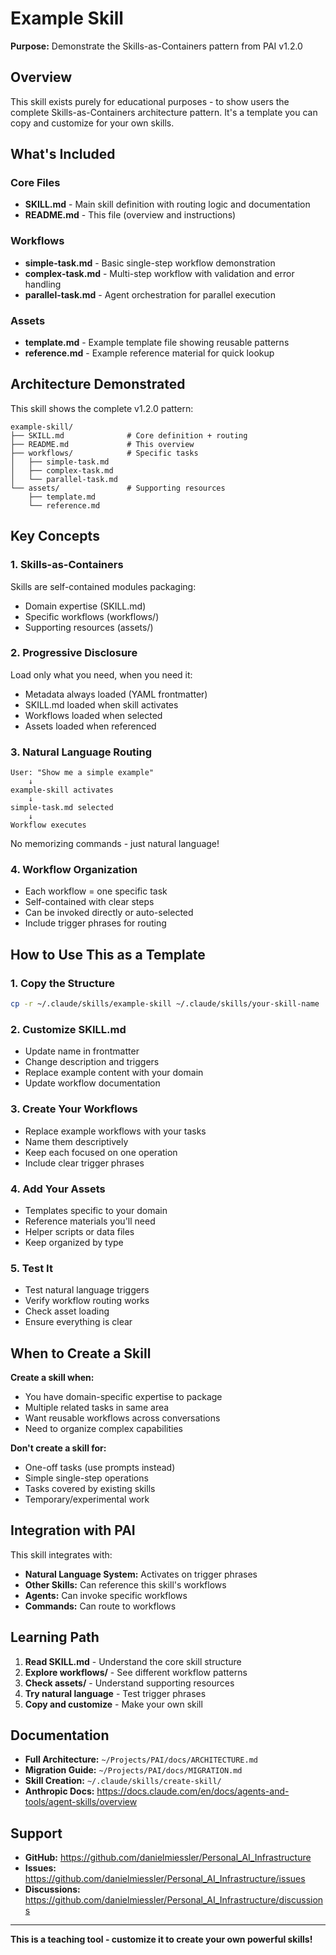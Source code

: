 # Example Skill

**Purpose:** Demonstrate the Skills-as-Containers pattern from PAI v1.2.0

## Overview

This skill exists purely for educational purposes - to show users the complete Skills-as-Containers architecture pattern. It's a template you can copy and customize for your own skills.

## What's Included

### Core Files
- **SKILL.md** - Main skill definition with routing logic and documentation
- **README.md** - This file (overview and instructions)

### Workflows
- **simple-task.md** - Basic single-step workflow demonstration
- **complex-task.md** - Multi-step workflow with validation and error handling
- **parallel-task.md** - Agent orchestration for parallel execution

### Assets
- **template.md** - Example template file showing reusable patterns
- **reference.md** - Example reference material for quick lookup

## Architecture Demonstrated

This skill shows the complete v1.2.0 pattern:

```
example-skill/
├── SKILL.md              # Core definition + routing
├── README.md             # This overview
├── workflows/            # Specific tasks
│   ├── simple-task.md
│   ├── complex-task.md
│   └── parallel-task.md
└── assets/               # Supporting resources
    ├── template.md
    └── reference.md
```

## Key Concepts

### 1. Skills-as-Containers
Skills are self-contained modules packaging:
- Domain expertise (SKILL.md)
- Specific workflows (workflows/)
- Supporting resources (assets/)

### 2. Progressive Disclosure
Load only what you need, when you need it:
- Metadata always loaded (YAML frontmatter)
- SKILL.md loaded when skill activates
- Workflows loaded when selected
- Assets loaded when referenced

### 3. Natural Language Routing
```
User: "Show me a simple example"
    ↓
example-skill activates
    ↓
simple-task.md selected
    ↓
Workflow executes
```

No memorizing commands - just natural language!

### 4. Workflow Organization
- Each workflow = one specific task
- Self-contained with clear steps
- Can be invoked directly or auto-selected
- Include trigger phrases for routing

## How to Use This as a Template

### 1. Copy the Structure
```bash
cp -r ~/.claude/skills/example-skill ~/.claude/skills/your-skill-name
```

### 2. Customize SKILL.md
- Update name in frontmatter
- Change description and triggers
- Replace example content with your domain
- Update workflow documentation

### 3. Create Your Workflows
- Replace example workflows with your tasks
- Name them descriptively
- Keep each focused on one operation
- Include clear trigger phrases

### 4. Add Your Assets
- Templates specific to your domain
- Reference materials you'll need
- Helper scripts or data files
- Keep organized by type

### 5. Test It
- Test natural language triggers
- Verify workflow routing works
- Check asset loading
- Ensure everything is clear

## When to Create a Skill

**Create a skill when:**
- You have domain-specific expertise to package
- Multiple related tasks in same area
- Want reusable workflows across conversations
- Need to organize complex capabilities

**Don't create a skill for:**
- One-off tasks (use prompts instead)
- Simple single-step operations
- Tasks covered by existing skills
- Temporary/experimental work

## Integration with PAI

This skill integrates with:
- **Natural Language System:** Activates on trigger phrases
- **Other Skills:** Can reference this skill's workflows
- **Agents:** Can invoke specific workflows
- **Commands:** Can route to workflows

## Learning Path

1. **Read SKILL.md** - Understand the core skill structure
2. **Explore workflows/** - See different workflow patterns
3. **Check assets/** - Understand supporting resources
4. **Try natural language** - Test trigger phrases
5. **Copy and customize** - Make your own skill

## Documentation

- **Full Architecture:** `~/Projects/PAI/docs/ARCHITECTURE.md`
- **Migration Guide:** `~/Projects/PAI/docs/MIGRATION.md`
- **Skill Creation:** `~/.claude/skills/create-skill/`
- **Anthropic Docs:** https://docs.claude.com/en/docs/agents-and-tools/agent-skills/overview

## Support

- **GitHub:** https://github.com/danielmiessler/Personal_AI_Infrastructure
- **Issues:** https://github.com/danielmiessler/Personal_AI_Infrastructure/issues
- **Discussions:** https://github.com/danielmiessler/Personal_AI_Infrastructure/discussions

---

**This is a teaching tool - customize it to create your own powerful skills!**
